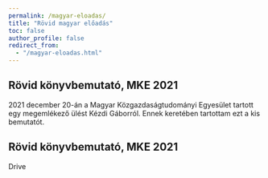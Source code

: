 ```yaml
---
permalink: /magyar-eloadas/
title: "Rövid magyar előadás"
toc: false
author_profile: false
redirect_from:
  - "/magyar-eloadas.html"
---
```


## Rövid könyvbemutató, MKE 2021

2021 december 20-án a Magyar Közgazdaságtudományi Egyesület tartott egy megemlékező ülést Kézdi Gáborról. Ennek keretében tartottam ezt a kis bemutatót. 

<object data="https://github.com/gabors-data-analysis/gabors-data-analysis.github.io/blob/master/files/mke-bekes-2021-12-20a.pdf" width="1000" height="1000" type='application/pdf'></object>

## Rövid könyvbemutató, MKE 2021

Drive

<object data="https://drive.google.com/file/d/1sREBJSRosoXRKZbrCS8Ifbo8jKrFzolz/view?usp=sharing" width="1000" height="1000" type='application/pdf'></object>

